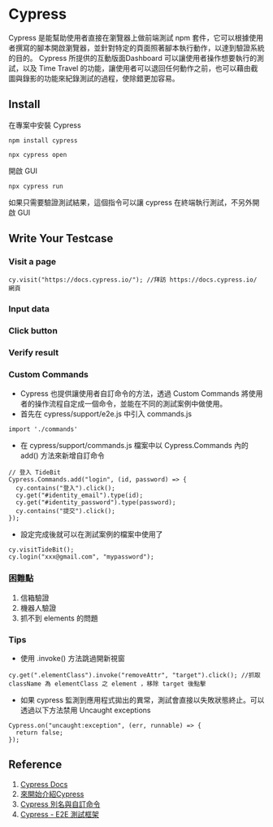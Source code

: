 # Cypress
Cypress 是能幫助使用者直接在瀏覽器上做前端測試 npm 套件，它可以根據使用者撰寫的腳本開啟瀏覽器，並針對特定的頁面照著腳本執行動作，以達到驗證系統的目的。 Cypress 所提供的互動版面Dashboard 可以讓使用者操作想要執行的測試，以及 Time Travel 的功能，讓使用者可以退回任何動作之前，也可以藉由截圖與錄影的功能來紀錄測試的過程，使除錯更加容易。
## Install
在專案中安裝 Cypress 
```
npm install cypress
```

```
npx cypress open
```
開啟 GUI
```
npx cypress run
```
如果只需要驗證測試結果，這個指令可以讓 cypress 在終端執行測試，不另外開啟 GUI
## Write Your Testcase
### Visit a page
```
cy.visit("https://docs.cypress.io/"); //拜訪 https://docs.cypress.io/ 網頁
```
### Input data
### Click button
### Verify result

### Custom Commands
- Cypress 也提供讓使用者自訂命令的方法，透過 Custom Commands 將使用者的操作流程自定成一個命令，並能在不同的測試案例中做使用。
- 首先在 cypress/support/e2e.js 中引入 commands.js
```
import './commands'
```
- 在 cypress/support/commands.js 檔案中以 Cypress.Commands 內的 add() 方法來新增自訂命令
```
// 登入 TideBit
Cypress.Commands.add("login", (id, password) => {
  cy.contains("登入").click();
  cy.get("#identity_email").type(id);
  cy.get("#identity_password").type(password);
  cy.contains("提交").click();
});
```
- 設定完成後就可以在測試案例的檔案中使用了
```
cy.visitTideBit();
cy.login("xxx@gmail.com", "mypassword");
```

### 困難點
1. 信箱驗證
2. 機器人驗證
3. 抓不到 elements 的問題

### Tips
- 使用 .invoke() 方法跳過開新視窗
```
cy.get(".elementClass").invoke("removeAttr", "target").click(); //抓取 className 為 elementClass 之 element ，移除 target 後點擊
```
- 如果 cypress 監測到應用程式拋出的異常，測試會直接以失敗狀態終止。可以透過以下方法禁用 Uncaught exceptions
```
Cypress.on("uncaught:exception", (err, runnable) => {
  return false;
});
```
## Reference
1. [Cypress Docs](https://docs.cypress.io/guides/end-to-end-testing/writing-your-first-end-to-end-test)
2. [來開始介紹Cypress](https://ithelp.ithome.com.tw/articles/10278402)
3. [Cypress 別名與自訂命令](https://ithelp.ithome.com.tw/articles/10305878)
4. [Cypress - E2E 測試框架](https://ithelp.ithome.com.tw/articles/10282189?sc=iThomeR)
